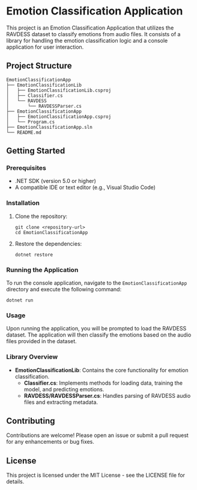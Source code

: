 # Emotion Classification Application

This project is an Emotion Classification Application that utilizes the RAVDESS dataset to classify emotions from audio files. It consists of a library for handling the emotion classification logic and a console application for user interaction.

## Project Structure

```
EmotionClassificationApp
├── EmotionClassificationLib
│   ├── EmotionClassificationLib.csproj
│   ├── Classifier.cs
│   └── RAVDESS
│       └── RAVDESSParser.cs
├── EmotionClassificationApp
│   ├── EmotionClassificationApp.csproj
│   └── Program.cs
├── EmotionClassificationApp.sln
└── README.md
```

## Getting Started

### Prerequisites

- .NET SDK (version 5.0 or higher)
- A compatible IDE or text editor (e.g., Visual Studio Code)

### Installation

1. Clone the repository:
   ```
   git clone <repository-url>
   cd EmotionClassificationApp
   ```

2. Restore the dependencies:
   ```
   dotnet restore
   ```

### Running the Application

To run the console application, navigate to the `EmotionClassificationApp` directory and execute the following command:

```
dotnet run
```

### Usage

Upon running the application, you will be prompted to load the RAVDESS dataset. The application will then classify the emotions based on the audio files provided in the dataset.

### Library Overview

- **EmotionClassificationLib**: Contains the core functionality for emotion classification.
  - **Classifier.cs**: Implements methods for loading data, training the model, and predicting emotions.
  - **RAVDESS/RAVDESSParser.cs**: Handles parsing of RAVDESS audio files and extracting metadata.

## Contributing

Contributions are welcome! Please open an issue or submit a pull request for any enhancements or bug fixes.

## License

This project is licensed under the MIT License - see the LICENSE file for details.